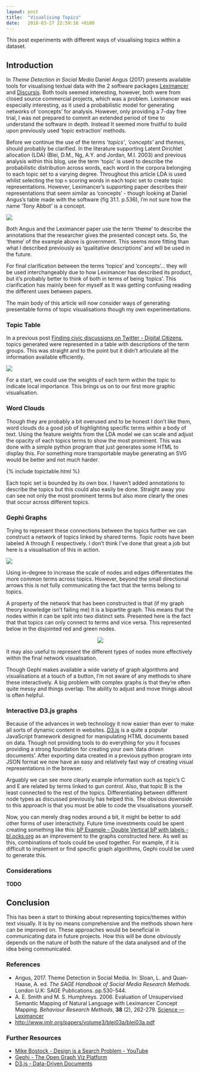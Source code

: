 ```yaml
---
layout: post
title:  "Visualising Topics"
date:   2018-03-27 22:59:16 +0100
---
```


This post experiments with different ways of visualising topics within a dataset.

## Introduction
In *Theme Detection in Social Media* Daniel Angus (2017) presents available tools for visualising textual data with the 2 software packages [Leximancer](https://info.leximancer.com/) and [Discursis](http://www.discursis.com/ ).  Both tools seemed interesting, however, both were from closed source commercial projects, which was a problem. Leximancer was especially interesting, as it used a probabilistic model for generating networks of ‘concepts’ for analysis. However, only providing a 7-day free trial, I was not prepared to commit an extended period of time to understand the software in depth. Instead It seemed more fruitful to build upon previously used ‘topic extraction’ methods.

Before we continue the use of the terms *’topics’*, *’concepts’* and *themes*, should probably be clarified. In the literature supporting Latent Dirichlet allocation (LDA) (Blei, D.M., Ng, A.Y. and Jordan, M.I. 2003) and previous analysis within this blog, use the term ‘topic’ is used to describe the probabilistic distribution across words, each word in the corpora belonging to each topic set to a varying degree. Throughout this article LDA is used whilst selecting the top `n` scoring words in each topic set to create topic representations. However, Leximancer’s supporting paper describes their representations that seem similar as ‘concepts’ - though looking at Daniel Angus’s table made with the software (fig 31.1. p.536), I’m not sure how the name ‘Tony Abbot’ is a concept.



<img src="{{ 'assets/imgs/visualising-graphs/angus.png' | absolute_url }}"/>

Both Angus and the Leximancer paper use the term ‘theme’ to describe the annotations that the researcher gives the presented concept sets. So, the ‘theme’ of the example above is government.  This seems more fitting than what I described previously as ‘qualitative descriptions’ and will be used in the future.

For final clarification between the terms ’topics’ and ‘concepts’… they will be used interchangeably due to how Leximancer has described its product, but it’s probably better to think of both in terms of being ‘topics’. This clarification has mainly been for myself as It was getting confusing reading the different uses between papers.

The main body of this article will now consider ways of generating presentable forms of topic visualisations though my own experimentations.

### Topic Table

In a previous post [Finding civic discussions on Twitter - Digital Citizens](https://winstonjay.github.io/digitalcitizens/posts/2018/finding-civic-discussions-on-twitter), topics generated were represented in a table with descriptions of the term groups. This was straight and to the point but it didn’t articulate all the information available efficiently.


<img src="{{ 'assets/imgs/visualising-graphs/topics0.png' | absolute_url }}"/>

For a start, we could use the weights of each term within the topic to indicate local importance. This brings us on to our first more graphic visualisation.

### Word Clouds

Though they are probably a bit overused and to be honest I don’t like them, word clouds do a good job of highlighting specific terms within a body of text. Using the feature weights from the LDA model we can scale and adjust the opacity of each topics terms to show the most prominent. This was done with a simple python program that just generates some HTML to display this. For something more transportable maybe generating an SVG would be better and not much harder.

{% include topictable.html %}

Each topic set is bounded by its own box. I haven’t added annotations to describe the topics but this could also easily be done. Straight away you can see not only the most prominent terms but also more clearly the ones that occur across different topics.

### Gephi Graphs

Trying to represent these connections between the topics further we can construct a network of topics linked by shared terms. Topic roots have been labeled A through E respectively. I don’t think I’ve done that great a job but here is a visualisation of this in action.

<img src="{{ 'assets/imgs/visualising-graphs/gelphi.jpg' | absolute_url }}"/>

Using in-degree to increase the scale of nodes and edges differentiates the more common terms across topics. However, beyond the small directional arrows this is not fully communicating the fact that the terms belong to topics.

A property of the network that has been constructed is that (if my graph theory knowledge isn’t failing me) it is a bipartite graph.  This means that the nodes within it can be split into two distinct sets. Presented here is the fact that that topics can only connect to terms and vice versa.  This represented below in the disjointed red and green nodes.

<center>
<img src="{{ 'assets/imgs/visualising-graphs/bipartide.png' | absolute_url }}"/>
</center>

It may also useful to represent the different types of nodes more effectively within the final network visualisation.

Though Gephi makes available a wide variety of graph algorithms and visualisations at a touch of a button, I’m not aware of any methods to share these interactively. A big problem with complex graphs is that they’re often quite messy and things overlap.  The ability to adjust and move things about is often helpful.


### Interactive D3.js graphs

Because of the advances in web technology it now easier than ever to make all sorts of dynamic content in websites. [D3.js](https://d3js.org/) is a quite a popular JavaScript framework designed for manipulating HTML documents based on data. Though not providing tools to do everything for you it focuses providing a strong foundation for creating your own ‘data driven documents’. After exporting data created in a previous python program into JSON format we now have an easy and relatively fast way of creating visual representations in the browser.



<div class="big-img graph-box" id="graph1"></div>
<script src="https://d3js.org/d3.v3.min.js"></script>
<script>
    var json = {{ site.data.wordgraph | jsonify }};
</script>
<script src="{{ 'assets/js/topicgraph0.js' | absolute_url }}"></script>

Arguably we can see more clearly example information such as topic’s C and E are related by terms linked to gun control. Also, that topic B is the least connected to the rest of the topics. Differentiating between different node types as discussed previously has helped this. The obvious downside to this approach is that you must be able to code the visualisations yourself.

Now, you can merely drag nodes around a bit, it might be better to add other forms of user interactivity. Future time investments could be spent creating something like this: [bP Example - Double Vertical bP with labels - bl.ocks.org](http://bl.ocks.org/NPashaP/cd80ab54c52f80c4d84cad0ba9da72c2) as  an improvement to the graphs constructed here.  As well as this, combinations of tools could be used together. For example, if it is difficult to implement or find specific graph algorithms, Gephi could be used to generate this.

### Considerations

**TODO**


## Conclusion

This has been a start to thinking about representing topics/themes within text visually. It is by no means comprehensive and the methods shown here can be improved on. These approaches would be beneficial in communicating data in future projects. How this will be done obviously depends on the nature of both the nature of the data analysed and of the idea being communicated.

### References

* Angus, 2017. Theme Detection in Social Media.  In: Sloan, L. and Quan-Haase, A. ed. *The SAGE Handbook of Social Media Research Methods*. London U.K: SAGE Publications. pp.530-544.
* A. E. Smith and M. S. Humphreys. 2006. Evaluation of Unsupervised Semantic Mapping of Natural Language with Leximancer Concept Mapping. *Behaviour Research Methods*, **38** (2), 262-279. [Science — Leximancer](https://info.leximancer.com/science/)
* http://www.jmlr.org/papers/volume3/blei03a/blei03a.pdf

### Further Resources

* [Mike Bostock - Design is a Search Problem - YouTube](https://www.youtube.com/watch?v=fThhbt23SGM&t=1847s)
* [Gephi - The Open Graph Viz Platform](https://gephi.org/)
* [D3.js - Data-Driven Documents](https://d3js.org/)